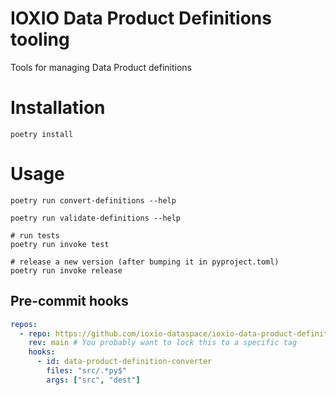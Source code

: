 # IOXIO Data Product Definitions tooling

Tools for managing Data Product definitions

# Installation

```shell
poetry install
```

# Usage

```shell
poetry run convert-definitions --help

poetry run validate-definitions --help

# run tests
poetry run invoke test

# release a new version (after bumping it in pyproject.toml)
poetry run invoke release
```

## Pre-commit hooks

```yaml
repos:
  - repo: https://github.com/ioxio-dataspace/ioxio-data-product-definition-tooling
    rev: main # You probably want to lock this to a specific tag
    hooks:
      - id: data-product-definition-converter
        files: "src/.*py$"
        args: ["src", "dest"]
```
